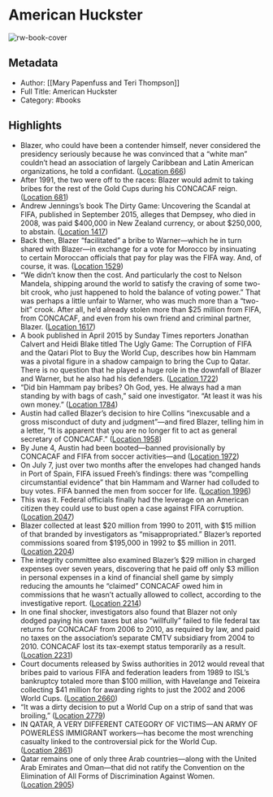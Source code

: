 # American Huckster

![rw-book-cover](https://m.media-amazon.com/images/I/91Jy1BaKKsL._SY160.jpg)

## Metadata
- Author: [[Mary Papenfuss and Teri Thompson]]
- Full Title: American Huckster
- Category: #books

## Highlights
- Blazer, who could have been a contender himself, never considered the presidency seriously because he was convinced that a “white man” couldn’t head an association of largely Caribbean and Latin American organizations, he told a confidant. ([Location 666](https://readwise.io/to_kindle?action=open&asin=B014165ZVW&location=666))
- After 1991, the two were off to the races: Blazer would admit to taking bribes for the rest of the Gold Cups during his CONCACAF reign. ([Location 681](https://readwise.io/to_kindle?action=open&asin=B014165ZVW&location=681))
- Andrew Jennings’s book The Dirty Game: Uncovering the Scandal at FIFA, published in September 2015, alleges that Dempsey, who died in 2008, was paid $400,000 in New Zealand currency, or about $250,000, to abstain. ([Location 1417](https://readwise.io/to_kindle?action=open&asin=B014165ZVW&location=1417))
- Back then, Blazer “facilitated” a bribe to Warner—which he in turn shared with Blazer—in exchange for a vote for Morocco by insinuating to certain Moroccan officials that pay for play was the FIFA way. And, of course, it was. ([Location 1529](https://readwise.io/to_kindle?action=open&asin=B014165ZVW&location=1529))
- “We didn’t know then the cost. And particularly the cost to Nelson Mandela, shipping around the world to satisfy the craving of some two-bit crook, who just happened to hold the balance of voting power.” That was perhaps a little unfair to Warner, who was much more than a “two-bit” crook. After all, he’d already stolen more than $25 million from FIFA, from CONCACAF, and even from his own friend and criminal partner, Blazer. ([Location 1617](https://readwise.io/to_kindle?action=open&asin=B014165ZVW&location=1617))
- A book published in April 2015 by Sunday Times reporters Jonathan Calvert and Heidi Blake titled The Ugly Game: The Corruption of FIFA and the Qatari Plot to Buy the World Cup, describes how bin Hammam was a pivotal figure in a shadow campaign to bring the Cup to Qatar. There is no question that he played a huge role in the downfall of Blazer and Warner, but he also had his defenders. ([Location 1722](https://readwise.io/to_kindle?action=open&asin=B014165ZVW&location=1722))
- “Did bin Hammam pay bribes? Oh God, yes. He always had a man standing by with bags of cash,” said one investigator. “At least it was his own money.” ([Location 1784](https://readwise.io/to_kindle?action=open&asin=B014165ZVW&location=1784))
- Austin had called Blazer’s decision to hire Collins “inexcusable and a gross misconduct of duty and judgment”—and fired Blazer, telling him in a letter, “It is apparent that you are no longer fit to act as general secretary of CONCACAF.” ([Location 1958](https://readwise.io/to_kindle?action=open&asin=B014165ZVW&location=1958))
- By June 4, Austin had been booted—banned provisionally by CONCACAF and FIFA from soccer activities—and ([Location 1972](https://readwise.io/to_kindle?action=open&asin=B014165ZVW&location=1972))
- On July 7, just over two months after the envelopes had changed hands in Port of Spain, FIFA issued Freeh’s findings: there was “compelling circumstantial evidence” that bin Hammam and Warner had colluded to buy votes. FIFA banned the men from soccer for life. ([Location 1996](https://readwise.io/to_kindle?action=open&asin=B014165ZVW&location=1996))
- This was it. Federal officials finally had the leverage on an American citizen they could use to bust open a case against FIFA corruption. ([Location 2047](https://readwise.io/to_kindle?action=open&asin=B014165ZVW&location=2047))
- Blazer collected at least $20 million from 1990 to 2011, with $15 million of that branded by investigators as “misappropriated.” Blazer’s reported commissions soared from $195,000 in 1992 to $5 million in 2011. ([Location 2204](https://readwise.io/to_kindle?action=open&asin=B014165ZVW&location=2204))
- The integrity committee also examined Blazer’s $29 million in charged expenses over seven years, discovering that he paid off only $3 million in personal expenses in a kind of financial shell game by simply reducing the amounts he “claimed” CONCACAF owed him in commissions that he wasn’t actually allowed to collect, according to the investigative report. ([Location 2214](https://readwise.io/to_kindle?action=open&asin=B014165ZVW&location=2214))
- In one final shocker, investigators also found that Blazer not only dodged paying his own taxes but also “willfully” failed to file federal tax returns for CONCACAF from 2006 to 2010, as required by law, and paid no taxes on the association’s separate CMTV subsidiary from 2004 to 2010. CONCACAF lost its tax-exempt status temporarily as a result. ([Location 2231](https://readwise.io/to_kindle?action=open&asin=B014165ZVW&location=2231))
- Court documents released by Swiss authorities in 2012 would reveal that bribes paid to various FIFA and federation leaders from 1989 to ISL’s bankruptcy totaled more than $100 million, with Havelange and Teixeira collecting $41 million for awarding rights to just the 2002 and 2006 World Cups. ([Location 2660](https://readwise.io/to_kindle?action=open&asin=B014165ZVW&location=2660))
- “It was a dirty decision to put a World Cup on a strip of sand that was broiling,” ([Location 2779](https://readwise.io/to_kindle?action=open&asin=B014165ZVW&location=2779))
- IN QATAR, A VERY DIFFERENT CATEGORY OF VICTIMS—AN ARMY OF POWERLESS IMMIGRANT workers—has become the most wrenching casualty linked to the controversial pick for the World Cup. ([Location 2861](https://readwise.io/to_kindle?action=open&asin=B014165ZVW&location=2861))
- Qatar remains one of only three Arab countries—along with the United Arab Emirates and Oman—that did not ratify the Convention on the Elimination of All Forms of Discrimination Against Women. ([Location 2905](https://readwise.io/to_kindle?action=open&asin=B014165ZVW&location=2905))
